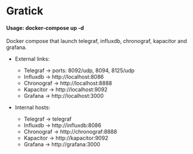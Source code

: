 # Gratick

#### Usage: docker-compose up -d

Docker compose that launch telegraf, influxdb, chronograf, kapacitor and grafana.
<ul>
  <li>External links:</li>
<ul>
<li>Telegraf   ->  ports: 8092/udp, 8094, 8125/udp</li>
<li>Influxdb   ->  http://localhost:8086</li>
<li>Chronograf ->  http://localhost:8888</li>
<li>Kapacitor  ->  http://localhost:9092</li>
<li>Grafana    ->  http://localhost:3000</li>
</ul>
</ul>
<ul>
  <li>Internal hosts:</li>
<ul>
<li>Telegraf   ->  telegraf</li>
<li>Influxdb   ->  http://influxdb:8086</li>
<li>Chronograf ->  http://chronograf:8888</li>
<li>Kapacitor  ->  http://kapacitor:9092</li>
<li>Grafana    ->  http://grafana:3000</li>
</ul>
</ul>




